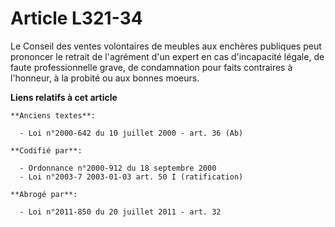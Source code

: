 # Article L321-34

Le Conseil des ventes volontaires de meubles aux enchères publiques peut prononcer le retrait de l'agrément d'un expert en
cas d'incapacité légale, de faute professionnelle grave, de condamnation pour faits contraires à l'honneur, à la probité ou
aux bonnes moeurs.

**Liens relatifs à cet article**

	**Anciens textes**:

	  - Loi n°2000-642 du 10 juillet 2000 - art. 36 (Ab)

	**Codifié par**:

	  - Ordonnance n°2000-912 du 18 septembre 2000
	  - Loi n°2003-7 2003-01-03 art. 50 I (ratification)

	**Abrogé par**:

	  - Loi n°2011-850 du 20 juillet 2011 - art. 32
